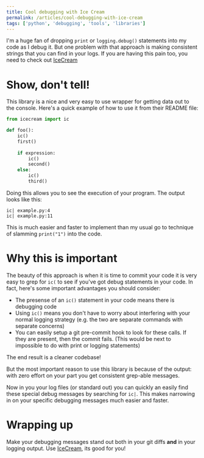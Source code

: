 ```yaml
---
title: Cool debugging with Ice Cream
permalink: /articles/cool-debugging-with-ice-cream
tags: ['python', 'debugging', 'tools', 'libraries']
---
```


I'm a huge fan of dropping `print` or `logging.debug()` statements into my code as I debug it. But one problem with that approach is making consistent strings that you can find in your logs. If you are having this pain too, you need to check out [IceCream](https://github.com/gruns/icecream)

# Show, don't tell!
This library is a nice and very easy to use wrapper for getting data out to the console. Here's a quick example of how to use it from their README file:

```python
from icecream import ic

def foo():
    ic()
    first()
    
    if expression:
        ic()
        second()
    else:
        ic()
        third()
```
Doing this allows you to see the execution of your program. The output looks like this:

```
ic| example.py:4
ic| example.py:11
```
This is much easier and faster to implement than my usual go to technique of slamming `print("1")` into the code.

# Why this is important
The beauty of this approach is when it is time to commit your code it is very easy to grep for `ic(` to see if you've got debug statements in your code. In fact, here's some important advantages you should consider:

* The presense of an `ic()` statement in your code means there is debugging code
* Using `ic()` means you don't have to worry about interfering with your normal logging strategy (e.g. the two are separate commands with separate concerns)
* You can easily setup a git pre-commit hook to look for these calls. If they are present, then the commit fails. (This would be next to impossible to do with print or logging statements)

The end result is a cleaner codebase!

But the most important reason to use this library is because of the output: with zero effort on your part you get consistent grep-able messages.

Now in you your log files (or standard out) you can quickly an easily find these special debug messages by searching for `ic|`. This makes narrowing in on your specific debugging messages much easier and faster.

# Wrapping up
Make your debugging messages stand out both in your git diffs **and** in your logging output. Use [IceCream](https://github.com/gruns/icecream
), its good for you!


